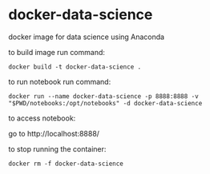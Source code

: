# docker-data-science
docker image for data science using Anaconda

to build image run command:

`docker build -t docker-data-science .`

to run notebook run command:

`docker run --name docker-data-science -p 8888:8888 -v "$PWD/notebooks:/opt/notebooks" -d docker-data-science`

to access notebook:

go to http://localhost:8888/ 

to stop running the container:

`docker rm -f docker-data-science`

